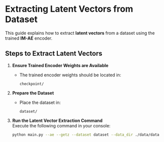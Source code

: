 # Extracting Latent Vectors from Dataset

This guide explains how to extract **latent vectors** from a dataset using the trained **IM-AE** encoder.

## Steps to Extract Latent Vectors

1. **Ensure Trained Encoder Weights are Available**  
   - The trained encoder weights should be located in:
     ```
     checkpoint/
     ```

2. **Prepare the Dataset**  
   - Place the dataset in:
     ```
     dataset/
     ```

3. **Run the Latent Vector Extraction Command**  
   Execute the following command in your console:
   
   ```bash
   python main.py --ae --getz --dataset dataset --data_dir ./data/dataset

